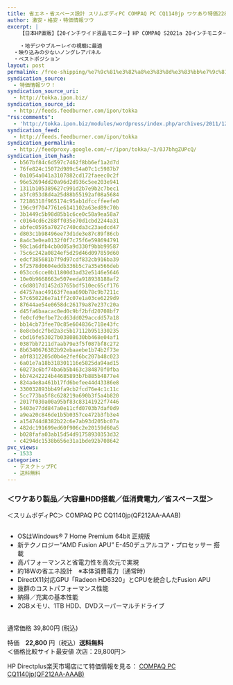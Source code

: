 ```yaml
---
title: 省エネ・省スペース設計 スリムボディPC COMPAQ PC CQ1140jp ワケあり特価22800円！送料無料！
author: 激安・格安・特価情報ツウ
excerpt: |
  	【日本HP直販】【20インチワイド液晶モニター】HP COMPAQ S2021a 20インチモニター(WJ675AA#ABJ)
  	
  	・地デジやブルーレイの視聴に最適
  ・映り込みの少ないノングレアパネル
  ・ベストポジション
layout: post
permalink: /free-shipping/%e7%9c%81%e3%82%a8%e3%83%8d%e3%83%bb%e7%9c%81%e3%82%b9%e3%83%9a%e3%83%bc%e3%82%b9%e8%a8%ad%e8%a8%88-%e3%82%b9%e3%83%aa%e3%83%a0%e3%83%9c%e3%83%87%e3%82%a3pc-compaq-pc-cq1140jp-%e3%83%af%e3%82%b1.html
syndication_source:
  - 特価情報ツウ！
syndication_source_uri:
  - http://tokka.ipon.biz/
syndication_source_id:
  - http://feeds.feedburner.com/ipon/tokka
"rss:comments":
  - 'http://tokka.ipon.biz/modules/wordpress/index.php/archives/2011/12/28/hp-compaq-20-s2021a-9870/#comments'
syndication_feed:
  - http://feeds.feedburner.com/ipon/tokka
syndication_permalink:
  - http://feedproxy.google.com/~r/ipon/tokka/~3/0J7bhgZUPcQ/
syndication_item_hash:
  - b567bf84c6d597c7462f8bb6ef1a2d7d
  - 76fe824c15072d989c54a07c1c5987b7
  - 0a1054a041a3107882cd172faeec0c2f
  - 96e52694dd20a96d2d936c5ee203e941
  - 1311b105389627c991d2b7e9b2c7bec1
  - a3fc053d8d4a25d88b55192af08a5684
  - 72186318f965174c95ab1dfccffeefe0
  - 196c9f7047761e6141102a63ed89c70b
  - 3b1449c5b98d85b1c6ce0c58a9ea58a7
  - c0164cd6c288ff035e70d1cbd2244a31
  - abfec0595a7027c740cda3c23aedcd47
  - d803c1b98496ee73d1de3e87c89f86cb
  - 8a4c3e0ea0132f0f7c75f6e598694791
  - 98c1a6dfb4cb0d05a9d330f9bbb99587
  - 75c6c242a0824ef5d29d46d097859d60
  - edcf385681b7f9d97cdf832cb916ba39
  - 5f2578d0604eddb336b5c7a35e566deb
  - 053cc6cce0b11800d3ad32e5146e5646
  - 10e0b9668663e507eeda918938188af2
  - c6d8017d1452d3765bdf510ec65cf176
  - d4757aac49163f7eaa690b78c9b7211c
  - 57c650226e7a1ff2c07e1a03ce6229d9
  - 87644ae54e0658dc26179a87e237c20a
  - d45fa6baacac0ed0c9bf2bfd20708bf7
  - fe0cfd9efbe72cd63dd029accdd57a18
  - bb14cb73fee70c85e604836c718e43fc
  - 8e8cbdc2fbd2a3c5b17112b951330235
  - cbd16fe53027b03808630bb468e04af1
  - 0387bb7211d7aab79e3f5f087bf8c272
  - 8b6340676382b92ebaaebe1b74b2f73e
  - a0f8312205d0b4e2fef6bc207b48c023
  - 6a01e7a18b318301116e5825da94ad15
  - 60273c6bf74ba6b5b463c384870f0fba
  - bb74242224b44685893b7b885b4877e4
  - 824a4e8a461b17fd6befee44d43386e8
  - 330032893bb49fa9cb2fcd76e4c1c11c
  - 5cc773ba5f8c628219a690b3f5a4b820
  - 2017f030a00a95bf83c83141922f7446
  - 5403e77dd847a0e11cfd0703b7daf0d9
  - a9ea20c846de1b5b0357ce472b3fb3e4
  - a154744d8382b22c6e7ab93d205bc07a
  - 482dc191699ed60f906c2e20159d60a5
  - b028fafa03ab15d54d91758930353d32
  - c4294dc1538b656e31a1bde92b708642
pvc_views:
  - 1533
categories:
  - デスクトップPC
  - 送料無料
---
```

### ＜ワケあり製品／大容量HDD搭載／低消費電力／省スペース型＞  
＜スリムボディPC＞ COMPAQ PC CQ1140jp(QF212AA-AAAB)

<div class="img-bg2 img_L">
  <a href="http://hb.afl.rakuten.co.jp/hgc/0d61fdc7.0ef53030.0d61fdc8.fc624125/?pc=http%3a%2f%2fitem.rakuten.co.jp%2fdirectplus%2fcq1140jp-3%2f%3fscid%3daf_ich_link_img&#038;m=http%3a%2f%2fm.rakuten.co.jp%2fdirectplus%2fi%2f10000203%2f" target="_blank"><img src="http://hbb.afl.rakuten.co.jp/hgb/?pc=http%3a%2f%2fthumbnail.image.rakuten.co.jp%2f%400_mall%2fdirectplus%2fcabinet%2fdesk%2fcq1140jp-3%2fcq1140jp-3-p1.jpg%3f_ex%3d128x128&#038;m=http%3a%2f%2fthumbnail.image.rakuten.co.jp%2f%400_mall%2fdirectplus%2fcabinet%2fdesk%2fcq1140jp-3%2fcq1140jp-3-p1.jpg" border="0" title="" alt="" /></a>
</div>

<!--more-->

  * OSはWindows® 7 Home Premium 64bit 正規版
  * 新テクノロジー“AMD Fusion APU” E-450デュアルコア・プロセッサー 搭載
  * 高パフォーマンスと省電力性を高次元で実現
  * 約18Wの省エネ設計　※本体消費電力（通常時）
  * DirectX11対応GPU「Radeon HD6320」とCPUを統合したFusion APU
  * 抜群のコストパフォーマンス性能
  * 納得／充実の基本性能
  * 2GBメモリ、1TB HDD、DVDスーパーマルチドライブ

<br clear="all" />  
通常価格 39,800円 (税込)

特価　<span class="tokka-price"><strong>22,800</strong></span> 円（税込）**送料無料**  
＜価格比較サイト最安値 次店：29,800円＞

HP Directplus楽天市場店にて特価情報を見る： <span class="fs150p"><a href="http://hb.afl.rakuten.co.jp/hgc/0d61fdc7.0ef53030.0d61fdc8.fc624125/?pc=http%3a%2f%2fitem.rakuten.co.jp%2fdirectplus%2fcq1140jp-3%2f%3fscid%3daf_ich_link_img&#038;m=http%3a%2f%2fm.rakuten.co.jp%2fdirectplus%2fi%2f10000203%2f" target="_blank">COMPAQ PC CQ1140jp(QF212AA-AAAB)</a></span>